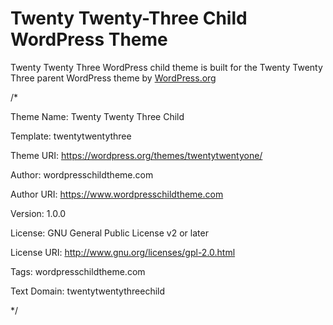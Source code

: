 # Twenty Twenty-Three Child WordPress Theme

Twenty Twenty Three WordPress child theme is built for the Twenty Twenty Three parent WordPress theme by [WordPress.org](https://en-gb.wordpress.org/themes/twentytwentythree/)

/*

Theme Name: Twenty Twenty Three Child

Template: twentytwentythree

Theme URI: https://wordpress.org/themes/twentytwentyone/

Author: wordpresschildtheme.com

Author URI: https://www.wordpresschildtheme.com

Version: 1.0.0

License: GNU General Public License v2 or later

License URI: http://www.gnu.org/licenses/gpl-2.0.html

Tags: wordpresschildtheme.com     

Text Domain: twentytwentythreechild

*/
